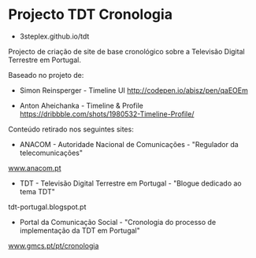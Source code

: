 # Projecto TDT Cronologia 
- 3steplex.github.io/tdt

Projecto de criação de site de base cronológico sobre a Televisão Digital Terrestre em Portugal.

Baseado no projeto de: 

- Simon Reinsperger - Timeline UI
http://codepen.io/abisz/pen/qaEOEm


- Anton Aheichanka - Timeline & Profile 
https://dribbble.com/shots/1980532-Timeline-Profile/


Conteúdo retirado nos seguintes sites:

- ANACOM - Autoridade Nacional de Comunicações - "Regulador da telecomunicações"

www.anacom.pt

- TDT - Televisão Digital Terrestre em Portugal - "Blogue dedicado ao tema TDT"

tdt-portugal.blogspot.pt
 
- Portal da Comunicação Social - "Cronologia do processo de implementação da TDT em Portugal"

www.gmcs.pt/pt/cronologia

